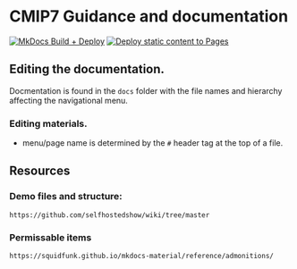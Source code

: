 # CMIP7 Guidance and documentation

[![MkDocs Build + Deploy](https://github.com/WCRP-CMIP/cmip7-guidance/actions/workflows/deploy.yml/badge.svg?branch=main)](https://github.com/WCRP-CMIP/cmip7-guidance/workflows/deploy.yml) [![Deploy static content to Pages](https://github.com/WCRP-CMIP/cmip7-guidance/actions/workflows/staticpublish.yml/badge.svg)](https://github.com/WCRP-CMIP/cmip7-guidance/actions/workflows/staticpublish.yml)


## Editing the documentation.

Docmentation is found in the `docs` folder with the file names and hierarchy affecting the navigational menu. 

### Editing materials. 

- menu/page name is determined by the `#` header tag at the top of a file. 


## Resources
### Demo files and structure: 
    https://github.com/selfhostedshow/wiki/tree/master
### Permissable items
    https://squidfunk.github.io/mkdocs-material/reference/admonitions/




